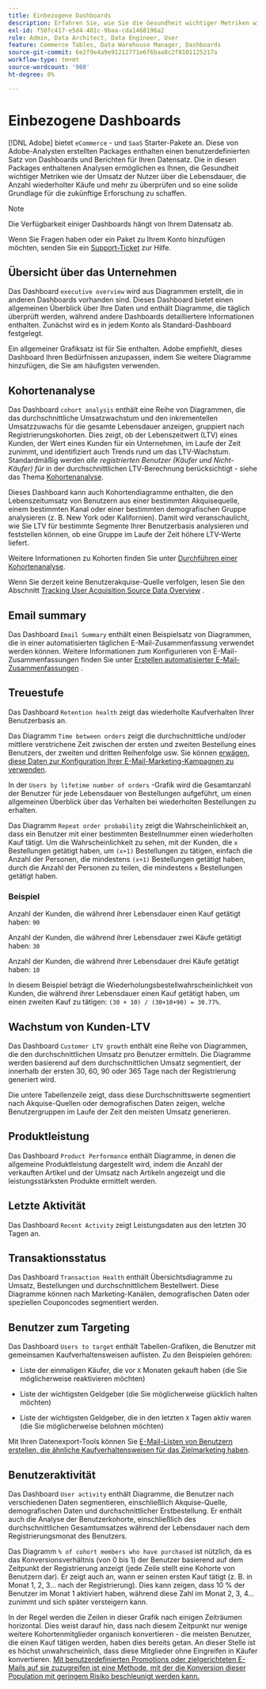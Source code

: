 ```yaml
---
title: Einbezogene Dashboards
description: Erfahren Sie, wie Sie die Gesundheit wichtiger Metriken wie den Umsatz während der Nutzungsdauer, die Anzahl wiederholter Käufe und mehr überprüfen und so eine solide Grundlage für die zukünftige Exploration schaffen können.
exl-id: f50fc417-e5d4-401c-9baa-cda1468196a2
role: Admin, Data Architect, Data Engineer, User
feature: Commerce Tables, Data Warehouse Manager, Dashboards
source-git-commit: 6e2f9e4a9e91212771e6f6baa8c2f8101125217a
workflow-type: tm+mt
source-wordcount: '960'
ht-degree: 0%

---
```


# Einbezogene Dashboards

[!DNL Adobe] bietet `eCommerce` - und `SaaS` Starter-Pakete an. Diese von Adobe-Analysten erstellten Packages enthalten einen benutzerdefinierten Satz von Dashboards und Berichten für Ihren Datensatz. Die in diesen Packages enthaltenen Analysen ermöglichen es Ihnen, die Gesundheit wichtiger Metriken wie der Umsatz der Nutzer über die Lebensdauer, die Anzahl wiederholter Käufe und mehr zu überprüfen und so eine solide Grundlage für die zukünftige Erforschung zu schaffen.

>[!NOTE]
>
>Die Verfügbarkeit einiger Dashboards hängt von Ihrem Datensatz ab.

Wenn Sie Fragen haben oder ein Paket zu Ihrem Konto hinzufügen möchten, senden Sie ein [Support-Ticket](https://experienceleague.adobe.com/docs/commerce-knowledge-base/kb/troubleshooting/miscellaneous/mbi-service-policies.html) zur Hilfe.

## Übersicht über das Unternehmen

Das Dashboard `executive overview` wird aus Diagrammen erstellt, die in anderen Dashboards vorhanden sind. Dieses Dashboard bietet einen allgemeinen Überblick über Ihre Daten und enthält Diagramme, die täglich überprüft werden, während andere Dashboards detailliertere Informationen enthalten. Zunächst wird es in jedem Konto als Standard-Dashboard festgelegt.

Ein allgemeiner Grafiksatz ist für Sie enthalten. Adobe empfiehlt, dieses Dashboard Ihren Bedürfnissen anzupassen, indem Sie weitere Diagramme hinzufügen, die Sie am häufigsten verwenden.

## Kohortenanalyse

Das Dashboard `cohort analysis` enthält eine Reihe von Diagrammen, die das durchschnittliche Umsatzwachstum und den inkrementellen Umsatzzuwachs für die gesamte Lebensdauer anzeigen, gruppiert nach Registrierungskohorten. Dies zeigt, ob der Lebenszeitwert (LTV) eines Kunden, der Wert eines Kunden für ein Unternehmen, im Laufe der Zeit zunimmt, und identifiziert auch Trends rund um das LTV-Wachstum. Standardmäßig werden *alle registrierten Benutzer (Käufer und Nicht-Käufer) für* in der durchschnittlichen LTV-Berechnung berücksichtigt - siehe das Thema [Kohortenanalyse](../../data-analyst/dev-reports/cohort-rpt-bldr.md).

Dieses Dashboard kann auch Kohortendiagramme enthalten, die den Lebenszeitumsatz von Benutzern aus einer bestimmten Akquisequelle, einem bestimmten Kanal oder einer bestimmten demografischen Gruppe analysieren (z. B. New York oder Kalifornien). Damit wird veranschaulicht, wie Sie LTV für bestimmte Segmente Ihrer Benutzerbasis analysieren und feststellen können, ob eine Gruppe im Laufe der Zeit höhere LTV-Werte liefert.

Weitere Informationen zu Kohorten finden Sie unter [Durchführen einer Kohortenanalyse](../../data-analyst/dev-reports/cohort-rpt-bldr.md).

Wenn Sie derzeit keine Benutzerakquise-Quelle verfolgen, lesen Sie den Abschnitt [Tracking User Acquisition Source Data Overview](../../data-analyst/analysis/google-track-user-acq.md) .

## Email summary

Das Dashboard `Email Summary` enthält einen Beispielsatz von Diagrammen, die in einer automatisierten täglichen E-Mail-Zusammenfassung verwendet werden können. Weitere Informationen zum Konfigurieren von E-Mail-Zusammenfassungen finden Sie unter [Erstellen automatisierter E-Mail-Zusammenfassungen](../../data-user/export-data/email-summaries.md) .  

## Treuestufe

Das Dashboard `Retention health` zeigt das wiederholte Kaufverhalten Ihrer Benutzerbasis an.

Das Diagramm `Time between orders` zeigt die durchschnittliche und/oder mittlere verstrichene Zeit zwischen der ersten und zweiten Bestellung eines Benutzers, der zweiten und dritten Reihenfolge usw. Sie können [erwägen, diese Daten zur Konfiguration Ihrer E-Mail-Marketing-Kampagnen zu verwenden](http://blog.rjmetrics.com/acting-on-marketing-data-in-your-rjmetrics-online-dashboard/).

In der `Users by lifetime number of orders` -Grafik wird die Gesamtanzahl der Benutzer für jede Lebensdauer von Bestellungen aufgeführt, um einen allgemeinen Überblick über das Verhalten bei wiederholten Bestellungen zu erhalten.  

Das Diagramm `Repeat order probability` zeigt die Wahrscheinlichkeit an, dass ein Benutzer mit einer bestimmten Bestellnummer einen wiederholten Kauf tätigt. Um die Wahrscheinlichkeit zu sehen, mit der Kunden, die `x` Bestellungen getätigt haben, um `(x+1)` Bestellungen zu tätigen, einfach die Anzahl der Personen, die mindestens `(x+1)` Bestellungen getätigt haben, durch die Anzahl der Personen zu teilen, die mindestens `x` Bestellungen getätigt haben.

### Beispiel

Anzahl der Kunden, die während ihrer Lebensdauer einen Kauf getätigt haben: `90`

Anzahl der Kunden, die während ihrer Lebensdauer zwei Käufe getätigt haben: `30`

Anzahl der Kunden, die während ihrer Lebensdauer drei Käufe getätigt haben: `10`

In diesem Beispiel beträgt die Wiederholungsbestellwahrscheinlichkeit von Kunden, die während ihrer Lebensdauer einen Kauf getätigt haben, um einen zweiten Kauf zu tätigen: `(30 + 10) / (30+10+90) = 30.77%`.

## Wachstum von Kunden-LTV

Das Dashboard `Customer LTV growth` enthält eine Reihe von Diagrammen, die den durchschnittlichen Umsatz pro Benutzer ermitteln. Die Diagramme werden basierend auf dem durchschnittlichen Umsatz segmentiert, der innerhalb der ersten 30, 60, 90 oder 365 Tage nach der Registrierung generiert wird.  

Die untere Tabellenzeile zeigt, dass diese Durchschnittswerte segmentiert nach Akquise-Quellen oder demografischen Daten zeigen, welche Benutzergruppen im Laufe der Zeit den meisten Umsatz generieren.

## Produktleistung

Das Dashboard `Product Performance` enthält Diagramme, in denen die allgemeine Produktleistung dargestellt wird, indem die Anzahl der verkauften Artikel und der Umsatz nach Artikeln angezeigt und die leistungsstärksten Produkte ermittelt werden.

## Letzte Aktivität

Das Dashboard `Recent Activity` zeigt Leistungsdaten aus den letzten 30 Tagen an.

## Transaktionsstatus

Das Dashboard `Transaction Health` enthält Übersichtsdiagramme zu Umsatz, Bestellungen und durchschnittlichem Bestellwert. Diese Diagramme können nach Marketing-Kanälen, demografischen Daten oder speziellen Couponcodes segmentiert werden.

## Benutzer zum Targeting

Das Dashboard `Users to target` enthält Tabellen-Grafiken, die Benutzer mit gemeinsamen Kaufverhaltensweisen auflisten. Zu den Beispielen gehören:

* Liste der einmaligen Käufer, die vor `X` Monaten gekauft haben (die Sie möglicherweise reaktivieren möchten)

* Liste der wichtigsten Geldgeber (die Sie möglicherweise glücklich halten möchten)

* Liste der wichtigsten Geldgeber, die in den letzten `X` Tagen aktiv waren (die Sie möglicherweise belohnen möchten)

Mit Ihren Datenexport-Tools können Sie [E-Mail-Listen von Benutzern erstellen, die ähnliche Kaufverhaltensweisen für das Zielmarketing haben](http://blog.rjmetrics.com/creating-contact-lists-for-top-customers/).

## Benutzeraktivität

Das Dashboard `User activity` enthält Diagramme, die Benutzer nach verschiedenen Daten segmentieren, einschließlich Akquise-Quelle, demografischen Daten und durchschnittlicher Erstbestellung. Er enthält auch die Analyse der Benutzerkohorte, einschließlich des durchschnittlichen Gesamtumsatzes während der Lebensdauer nach dem Registrierungsmonat des Benutzers.

Das Diagramm `% of cohort members who have purchased` ist nützlich, da es das Konversionsverhältnis (von 0 bis 1) der Benutzer basierend auf dem Zeitpunkt der Registrierung anzeigt (jede Zeile stellt eine Kohorte von Benutzern dar). Er zeigt auch an, wann er seinen ersten Kauf tätigt (z. B. in Monat 1, 2, 3... nach der Registrierung). Dies kann zeigen, dass 10 % der Benutzer im Monat 1 aktiviert haben, während diese Zahl im Monat 2, 3, 4... zunimmt und sich später versteigern kann.

In der Regel werden die Zeilen in dieser Grafik nach einigen Zeiträumen horizontal. Dies weist darauf hin, dass nach diesem Zeitpunkt nur wenige weitere Kohortenmitglieder organisch konvertieren - die meisten Benutzer, die einen Kauf tätigen werden, haben dies bereits getan. An dieser Stelle ist es höchst unwahrscheinlich, dass diese Mitglieder ohne Eingreifen in Käufer konvertieren. [Mit benutzerdefinierten Promotions oder zielgerichteten E-Mails auf sie zuzugreifen ist eine Methode, mit der die Konversion dieser Population mit geringem Risiko beschleunigt werden kann.](http://blog.rjmetrics.com/acting-on-marketing-data-in-your-rjmetrics-online-dashboard/)

